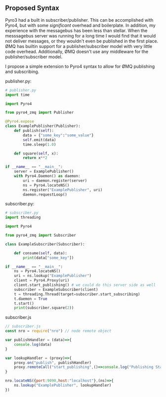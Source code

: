 ## Proposed Syntax

Pyro3 had a built in subscriber/publisher. This can be accomplished with Pyro4,
but with some _significant_ overhead and boilerplate. In addition, my experience
with the messagebus has been less than stellar. When the messsagebus server was
running for a long time I would find that it would not deliver messages, or they
wouldn't even be published in the first place. ØMQ has builtin support for a
publisher/subscriber model with very little code overhead. Additionally, ØMQ
doesn't use any middleware for the publisher/subscriber model.

I propose a simple extension to Pyro4 syntax to allow for ØMQ publishing and
subscribing.

publisher.py:

```python
# publisher.py
import time

import Pyro4

from pyro4_zmq import Publisher

@Pyro4.expose
class ExamplePublisher(Publisher):
    def publish(self):
        data = {"some_key":"some_value"}
        self.emit(data)
        time.sleep(1.0)

    def square(self, x):
        return x**2

if __name__ == "__main__":
    server = ExamplePublisher()
    with Pyro4.Daemon() as daemon:
        uri = daemon.register(server)
        ns = Pyro4.locateNS()
        ns.register("ExamplePublisher", uri)
        daemon.requestLoop()

```


subscriber.py:

```python
# subscriber.py
import threading

import Pyro4

from pyro4_zmq import Subscriber

class ExampleSubscriber(Subscriber):

    def consume(self, data):
        print(data["some_key"])

if __name__ == "__main__":
    ns = Pyro4.locateNS()
    uri = ns.lookup("ExamplePublisher")
    client = Pyro4.Proxy(uri)
    client.start_publishing() # we could do this server side as well
    subscriber = ExampleSubscriber(client)
    t = threading.Thread(target=subscriber.start_subscribing)
    t.daemon = True
    t.start()
    print(subscriber.square(2))
```

subscriber.js

```javascript
// subscriber.js
const nro = require("nro") // node remote object

var publishHandler = (data)=>{
    console.log(data)
}

var lookupHandler = (proxy)=>{
    proxy.on("publish", publishHandler)
    proxy.remoteCall("start_publishing",()=>console.log("Publishing Started"))
}

nro.locateNS({port:9090,host:"localhost"},(ns)=>{
    ns.lookup("ExamplePublisher", lookupHandler)
})
```
